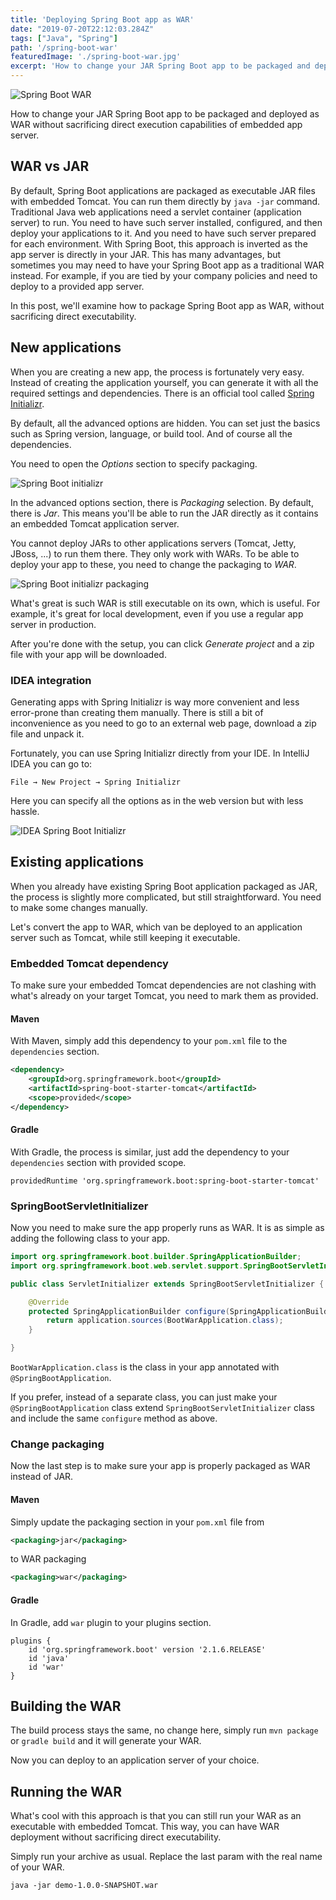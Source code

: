 ```yaml
---
title: 'Deploying Spring Boot app as WAR'
date: "2019-07-20T22:12:03.284Z"
tags: ["Java", "Spring"]
path: '/spring-boot-war'
featuredImage: './spring-boot-war.jpg'
excerpt: 'How to change your JAR Spring Boot app to be packaged and deployed as WAR without sacrificing direct execution capabilities of embedded app server.'
---
```


![Spring Boot WAR](spring-boot-war.jpg)

How to change your JAR Spring Boot app to be packaged and deployed as WAR without sacrificing direct execution capabilities of embedded app server.

## WAR vs JAR
By default, Spring Boot applications are packaged as executable JAR files with embedded Tomcat. You can run them directly by `java -jar` command. Traditional Java web applications need a servlet container (application server) to run. You need to have such server installed, configured, and then deploy your applications to it. And you need to have such server prepared for each environment. With Spring Boot, this approach is inverted as the app server is directly in your JAR. This has many advantages, but sometimes you may need to have your Spring Boot app as a traditional WAR instead. For example, if you are tied by your company policies and need to deploy to a provided app server. 

In this post, we'll examine how to package Spring Boot app as WAR, without sacrificing direct executability.

## New applications
When you are creating a new app, the process is fortunately very easy. Instead of creating the application yourself, you can generate it with all the required settings and dependencies. There is an official tool called [Spring Initializr](https://start.spring.io/).

By default, all the advanced options are hidden. You can set just the basics such as Spring version, language, or build tool. And of course all the dependencies.

You need to open the *Options* section to specify packaging.

![Spring Boot initializr](spring-boot-initializr.png)

In the advanced options section, there is *Packaging* selection. By default, there is *Jar*. This means you'll be able to run the JAR directly as it contains an embedded Tomcat application server. 

You cannot deploy JARs to other applications servers (Tomcat, Jetty, JBoss, ...) to run them there. They only work with WARs. To be able to deploy your app to these, you need to change the packaging to *WAR*.

![Spring Boot initializr packaging](spring-boot-initializr-war.png)

What's great is such WAR is still executable on its own, which is useful. For example, it's great for local development, even if you use a regular app server in production.

After you're done with the setup, you can click *Generate project* and a zip file with your app will be downloaded.

### IDEA integration
Generating apps with Spring Initializr is way more convenient and less error-prone than creating them manually. There is still a bit of inconvenience as you need to go to an external web page, download a zip file and unpack it.

Fortunately, you can use Spring Initializr directly from your IDE. In IntelliJ IDEA you can go to:

```
File → New Project → Spring Initializr
```

Here you can specify all the options as in the web version but with less hassle.

![IDEA Spring Boot Initializr](idea-spring-boot-initializr.png) 

## Existing applications
When you already have existing Spring Boot application packaged as JAR, the process is slightly more complicated, but still straightforward. You need to make some changes manually.

Let's convert the app to WAR, which van be deployed to an application server such as Tomcat, while still keeping it executable.

### Embedded Tomcat dependency
To make sure your embedded Tomcat dependencies are not clashing with what's already on your target Tomcat, you need to mark them as provided.

#### Maven
With Maven, simply add this dependency to your `pom.xml` file to the `dependencies` section.

```xml
<dependency>
    <groupId>org.springframework.boot</groupId>
    <artifactId>spring-boot-starter-tomcat</artifactId>
    <scope>provided</scope>
</dependency>
```

#### Gradle
With Gradle, the process is similar, just add the dependency to your `dependencies` section with provided scope.

```
providedRuntime 'org.springframework.boot:spring-boot-starter-tomcat'
```

### SpringBootServletInitializer
Now you need to make sure the app properly runs as WAR. It is as simple as adding the following class to your app.

```java
import org.springframework.boot.builder.SpringApplicationBuilder;
import org.springframework.boot.web.servlet.support.SpringBootServletInitializer;

public class ServletInitializer extends SpringBootServletInitializer {

    @Override
    protected SpringApplicationBuilder configure(SpringApplicationBuilder application) {
        return application.sources(BootWarApplication.class);
    }

}
```

`BootWarApplication.class` is the class in your app annotated with `@SpringBootApplication`.


If you prefer, instead of a separate class, you can just make your `@SpringBootApplication` class extend `SpringBootServletInitializer` class and include the same `configure` method as above. 

### Change packaging
Now the last step is to make sure your app is properly packaged as WAR instead of JAR.

#### Maven
Simply update the packaging section in your `pom.xml` file from 

```xml
<packaging>jar</packaging>
```

to WAR packaging
 
 ```xml
 <packaging>war</packaging>
```

#### Gradle
In Gradle, add `war` plugin to your plugins section.

```yaml{4}
plugins {
    id 'org.springframework.boot' version '2.1.6.RELEASE'
    id 'java'
    id 'war'
}
```

## Building the WAR
The build process stays the same, no change here, simply run `mvn package` or `gradle build` and it will generate your WAR.

Now you can deploy to an application server of your choice.

## Running the WAR
What's cool with this approach is that you can still run your WAR as an executable with embedded Tomcat. This way, you can have WAR deployment without sacrificing direct executability.

Simply run your archive as usual. Replace the last param with the real name of your WAR.

```
java -jar demo-1.0.0-SNAPSHOT.war
``` 
